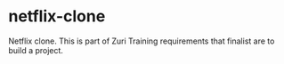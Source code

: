 # netflix-clone
Netflix clone. This is part of Zuri Training requirements that finalist are to build a project. 
